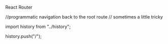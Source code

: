 React Router



//programmatic navigation back to the root route
// sometimes a little tricky

import history from "../history";

history.push("/");